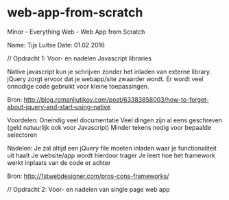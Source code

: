 # web-app-from-scratch

Minor - Everything Web - Web App from Scratch

Name: Tijs Luitse
Date: 01.02.2016

// Opdracht 1: Voor- en nadelen Javascript libraries

Native javascript kun je schrijven zonder het inladen van externe library. jQuery zorgt ervoor dat je webapp/site zwaarder wordt. Er wordt veel onnodige code gebruikt voor kleine toepassingen. 

Bron: http://blog.romanliutikov.com/post/63383858003/how-to-forget-about-jquery-and-start-using-native

Voordelen:
Oneindig veel documentatie
Veel dingen zijn al eens geschreven (geld natuurlijk ook voor Javascript)
Minder tekens nodig voor bepaalde selectoren

Nadelen:
Je zal altijd een jQuery file moeten inladen waar je functionaliteit uit haalt
Je website/app wordt hierdoor trager
Je leert hoe het framework werkt inplaats van de code er achter

Bron: http://1stwebdesigner.com/pros-cons-frameworks/

// Opdracht 2: Voor- en nadelen van single page web app




